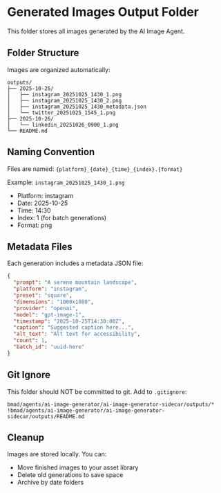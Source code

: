 # Generated Images Output Folder

This folder stores all images generated by the AI Image Agent.

## Folder Structure

Images are organized automatically:

```
outputs/
├── 2025-10-25/
│   ├── instagram_20251025_1430_1.png
│   ├── instagram_20251025_1430_2.png
│   ├── instagram_20251025_1430_metadata.json
│   └── twitter_20251025_1545_1.png
├── 2025-10-26/
│   └── linkedin_20251026_0900_1.png
└── README.md
```

## Naming Convention

Files are named: `{platform}_{date}_{time}_{index}.{format}`

Example: `instagram_20251025_1430_1.png`
- Platform: instagram
- Date: 2025-10-25
- Time: 14:30
- Index: 1 (for batch generations)
- Format: png

## Metadata Files

Each generation includes a metadata JSON file:

```json
{
  "prompt": "A serene mountain landscape",
  "platform": "instagram",
  "preset": "square",
  "dimensions": "1080x1080",
  "provider": "openai",
  "model": "gpt-image-1",
  "timestamp": "2025-10-25T14:30:00Z",
  "caption": "Suggested caption here...",
  "alt_text": "Alt text for accessibility",
  "count": 1,
  "batch_id": "uuid-here"
}
```

## Git Ignore

This folder should NOT be committed to git. Add to `.gitignore`:

```
bmad/agents/ai-image-generator/ai-image-generator-sidecar/outputs/*
!bmad/agents/ai-image-generator/ai-image-generator-sidecar/outputs/README.md
```

## Cleanup

Images are stored locally. You can:
- Move finished images to your asset library
- Delete old generations to save space
- Archive by date folders

